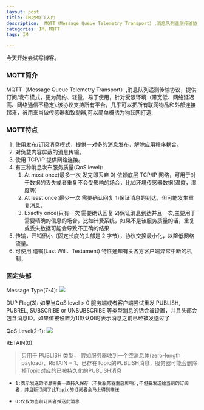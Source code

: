 ```yaml
---
layout: post
title: IM之MQTT入门
description:  MQTT（Message Queue Telemetry Transport）,消息队列遥测传输协议，提供订阅/发布模式，更为简约、轻量，易于使用，针对受限环境（带宽低、网络延迟高、网络通信不稳定).该协议支持所有平台，几乎可以把所有联网物品和外部连接起来，被用来当做传感器和致动器,可以简单概括为物联网打造.
categories: IM，MQTT
tags: IM

---
```

今天开始尝试写博客。
### MQTT简介

 MQTT（Message Queue Telemetry Transport）,消息队列遥测传输协议，提供订阅/发布模式，更为简约、轻量，易于使用，针对受限环境（带宽低、网络延迟高、网络通信不稳定).该协议支持所有平台，几乎可以把所有联网物品和外部连接起来，被用来当做传感器和致动器,可以简单概括为物联网打造.

### MQTT特点

1. 使用发布/订阅消息模式，提供一对多的消息发布，解除应用程序耦合。
1. 对负载内容屏蔽的消息传输。
1. 使用 TCP/IP 提供网络连接。
1. 有三种消息发布服务质量(QoS level):
    1. At most once(最多一次 发完即丢弃 0) 依赖底层 TCP/IP 网络，可用于对于数据的丢失或者重复不会受影响的场合，比如环境传感器数据(温度，湿度等)
    1. At least once(最少一次 需要确认回复 1)保证消息的到达，但可能发生重复消息，
    1. Exactly once(只有一次 需要确认回复 2)保证消息到达并且一次,主要用于需要精确的信息的场合，比如计费系统，如果不是该服务质量的话，重复或丢失数据可能会导致不正确的结果    
1. 传输，开销很小（固定长度的头部是 2 字节），协议交换最小化，以降低网络流量。
1. 可使用 遗嘱(Last Will、Testament) 特性通知有关各方客户端异常中断的机制。

### 固定头部

Message Type(7-4):
 <img src="http://i1.piimg.com/4851/593394d30e6a36c7.png" style="zoom:50%  border:0" />

DUP Flag(3):
 如果当QoS level > 0 服务端或者客户端尝试重发 PUBLISH, PUBREL, SUBSCRIBE or UNSUBSCRIBE 等类型消息的话会被设置，并且头部会包含消息ID。如果值被设置为1(默认0)时表示消息之前已经被发送过了
 
QoS Level(2-1):
 <img src="http://i1.piimg.com/4851/748e13997c537a81.png" style="zoom:50%  border:0" />
        
RETAIN(0):
>只用于 PUBLISH 类型，
>假如服务器收到一个空消息体(zero-length payload)、RETAIN = 1、已存在Topic的PUBLISH消息，服务器可能会删除掉Topic对应的已被持久化的PUBLISH消息

*     1:表示发送的消息需要一直持久保存（不受服务器重启影响),不但要发送给当前的订阅者，并且新订阅了此Topic的订阅者会马上得到推送
*     0:仅仅为当前订阅者推送此消息   




